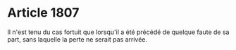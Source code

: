 # Article 1807

Il n'est tenu du cas fortuit que lorsqu'il a été précédé de quelque faute de sa part, sans laquelle la perte ne serait pas arrivée.

